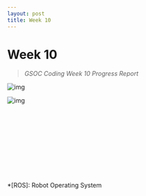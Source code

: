 ```yaml
---
layout: post
title: Week 10
---
```


# Week 10
> *GSOC Coding Week 10 Progress Report*


![img]()


![img]()


<div class="video_container">
<iframe src="" title="YouTube video player" frameborder="0" allow="accelerometer; autoplay; clipboard-write; encrypted-media; gyroscope; picture-in-picture" allowfullscreen class="video"></iframe>
</div>


*[ROS]: Robot Operating System
